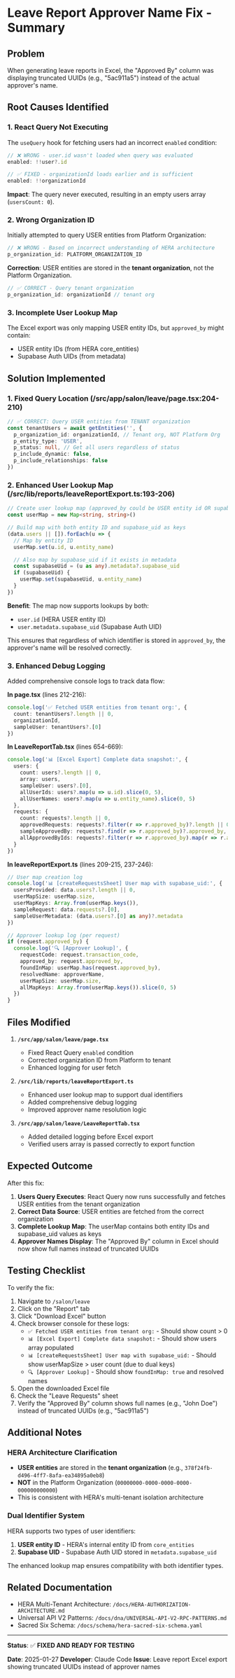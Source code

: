 # Leave Report Approver Name Fix - Summary

## Problem
When generating leave reports in Excel, the "Approved By" column was displaying truncated UUIDs (e.g., "5ac911a5") instead of the actual approver's name.

## Root Causes Identified

### 1. React Query Not Executing
The `useQuery` hook for fetching users had an incorrect `enabled` condition:
```typescript
// ❌ WRONG - user.id wasn't loaded when query was evaluated
enabled: !!user?.id

// ✅ FIXED - organizationId loads earlier and is sufficient
enabled: !!organizationId
```

**Impact**: The query never executed, resulting in an empty users array (`usersCount: 0`).

### 2. Wrong Organization ID
Initially attempted to query USER entities from Platform Organization:
```typescript
// ❌ WRONG - Based on incorrect understanding of HERA architecture
p_organization_id: PLATFORM_ORGANIZATION_ID
```

**Correction**: USER entities are stored in the **tenant organization**, not the Platform Organization.
```typescript
// ✅ CORRECT - Query tenant organization
p_organization_id: organizationId // tenant org
```

### 3. Incomplete User Lookup Map
The Excel export was only mapping USER entity IDs, but `approved_by` might contain:
- USER entity IDs (from HERA core_entities)
- Supabase Auth UIDs (from metadata)

## Solution Implemented

### 1. Fixed Query Location (/src/app/salon/leave/page.tsx:204-210)
```typescript
// ✅ CORRECT: Query USER entities from TENANT organization
const tenantUsers = await getEntities('', {
  p_organization_id: organizationId, // Tenant org, NOT Platform Org
  p_entity_type: 'USER',
  p_status: null, // Get all users regardless of status
  p_include_dynamic: false,
  p_include_relationships: false
})
```

### 2. Enhanced User Lookup Map (/src/lib/reports/leaveReportExport.ts:193-206)
```typescript
// Create user lookup map (approved_by could be USER entity id OR supabase_uid)
const userMap = new Map<string, string>()

// Build map with both entity ID and supabase_uid as keys
(data.users || []).forEach(u => {
  // Map by entity ID
  userMap.set(u.id, u.entity_name)

  // Also map by supabase_uid if it exists in metadata
  const supabaseUid = (u as any).metadata?.supabase_uid
  if (supabaseUid) {
    userMap.set(supabaseUid, u.entity_name)
  }
})
```

**Benefit**: The map now supports lookups by both:
- `user.id` (HERA USER entity ID)
- `user.metadata.supabase_uid` (Supabase Auth UID)

This ensures that regardless of which identifier is stored in `approved_by`, the approver's name will be resolved correctly.

### 3. Enhanced Debug Logging
Added comprehensive console logs to track data flow:

**In page.tsx** (lines 212-216):
```typescript
console.log('✅ Fetched USER entities from tenant org:', {
  count: tenantUsers?.length || 0,
  organizationId,
  sampleUser: tenantUsers?.[0]
})
```

**In LeaveReportTab.tsx** (lines 654-669):
```typescript
console.log('📊 [Excel Export] Complete data snapshot:', {
  users: {
    count: users?.length || 0,
    array: users,
    sampleUser: users?.[0],
    allUserIds: users?.map(u => u.id).slice(0, 5),
    allUserNames: users?.map(u => u.entity_name).slice(0, 5)
  },
  requests: {
    count: requests?.length || 0,
    approvedRequests: requests?.filter(r => r.approved_by)?.length || 0,
    sampleApprovedBy: requests?.find(r => r.approved_by)?.approved_by,
    allApprovedByIds: requests?.filter(r => r.approved_by).map(r => r.approved_by).slice(0, 5)
  }
})
```

**In leaveReportExport.ts** (lines 209-215, 237-246):
```typescript
// User map creation log
console.log('📊 [createRequestsSheet] User map with supabase_uid:', {
  usersProvided: data.users?.length || 0,
  userMapSize: userMap.size,
  userMapKeys: Array.from(userMap.keys()),
  sampleRequest: data.requests?.[0],
  sampleUserMetadata: (data.users?.[0] as any)?.metadata
})

// Approver lookup log (per request)
if (request.approved_by) {
  console.log('🔍 [Approver Lookup]', {
    requestCode: request.transaction_code,
    approved_by: request.approved_by,
    foundInMap: userMap.has(request.approved_by),
    resolvedName: approverName,
    userMapSize: userMap.size,
    allMapKeys: Array.from(userMap.keys()).slice(0, 5)
  })
}
```

## Files Modified

1. **`/src/app/salon/leave/page.tsx`**
   - Fixed React Query `enabled` condition
   - Corrected organization ID from Platform to tenant
   - Enhanced logging for user fetch

2. **`/src/lib/reports/leaveReportExport.ts`**
   - Enhanced user lookup map to support dual identifiers
   - Added comprehensive debug logging
   - Improved approver name resolution logic

3. **`/src/app/salon/leave/LeaveReportTab.tsx`**
   - Added detailed logging before Excel export
   - Verified users array is passed correctly to export function

## Expected Outcome

After this fix:

1. **Users Query Executes**: React Query now runs successfully and fetches USER entities from the tenant organization
2. **Correct Data Source**: USER entities are fetched from the correct organization
3. **Complete Lookup Map**: The userMap contains both entity IDs and supabase_uid values as keys
4. **Approver Names Display**: The "Approved By" column in Excel should now show full names instead of truncated UUIDs

## Testing Checklist

To verify the fix:

1. Navigate to `/salon/leave`
2. Click on the "Report" tab
3. Click "Download Excel" button
4. Check browser console for these logs:
   - `✅ Fetched USER entities from tenant org:` - Should show count > 0
   - `📊 [Excel Export] Complete data snapshot:` - Should show users array populated
   - `📊 [createRequestsSheet] User map with supabase_uid:` - Should show userMapSize > user count (due to dual keys)
   - `🔍 [Approver Lookup]` - Should show `foundInMap: true` and resolved names
5. Open the downloaded Excel file
6. Check the "Leave Requests" sheet
7. Verify the "Approved By" column shows full names (e.g., "John Doe") instead of truncated UUIDs (e.g., "5ac911a5")

## Additional Notes

### HERA Architecture Clarification
- **USER entities** are stored in the **tenant organization** (e.g., `378f24fb-d496-4ff7-8afa-ea34895a0eb8`)
- **NOT** in the Platform Organization (`00000000-0000-0000-0000-000000000000`)
- This is consistent with HERA's multi-tenant isolation architecture

### Dual Identifier System
HERA supports two types of user identifiers:
1. **USER entity ID** - HERA's internal entity ID from `core_entities`
2. **Supabase UID** - Supabase Auth UID stored in `metadata.supabase_uid`

The enhanced lookup map ensures compatibility with both identifier types.

## Related Documentation
- HERA Multi-Tenant Architecture: `/docs/HERA-AUTHORIZATION-ARCHITECTURE.md`
- Universal API V2 Patterns: `/docs/dna/UNIVERSAL-API-V2-RPC-PATTERNS.md`
- Sacred Six Schema: `/docs/schema/hera-sacred-six-schema.yaml`

---

**Status**: ✅ **FIXED AND READY FOR TESTING**

**Date**: 2025-01-27
**Developer**: Claude Code
**Issue**: Leave report Excel export showing truncated UUIDs instead of approver names
